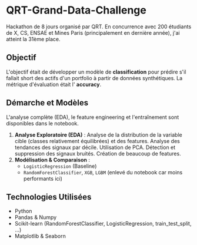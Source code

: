# QRT-Grand-Data-Challenge
Hackathon de 8 jours organisé par QRT. En concurrence avec 200 étudiants de X, CS, ENSAE et Mines Paris (principalement en dernière année), j'ai atteint la 31ème place. 

## Objectif

L'objectif était de développer un modèle de **classification** pour prédire s'il fallait short des actifs d'un portfolio à partir de données synthétiques. La métrique d'évaluation était l' **accuracy**.

## Démarche et Modèles

L'analyse complète (EDA), le feature engineering et l'entraînement sont disponibles dans le notebook.

1.  **Analyse Exploratoire (EDA)** : Analyse de la distribution de la variable cible (classes relativement équilibrées) et des features. Analyse des tendances des signaux par décile. Utilisation de PCA. Détection et suppression des signaux bruités. Création de beaucoup de features.
2.  **Modélisation & Comparaison** :
    * `LogisticRegression` (Baseline)
    * `RandomForestClassifier`, `XGB`, `LGBM` (enlevé du notebook car moins performants ici)
  
## Technologies Utilisées

* Python
* Pandas & Numpy
* Scikit-learn (RandomForestClassifier, LogisticRegression, train_test_split, ...)
* Matplotlib & Seaborn

